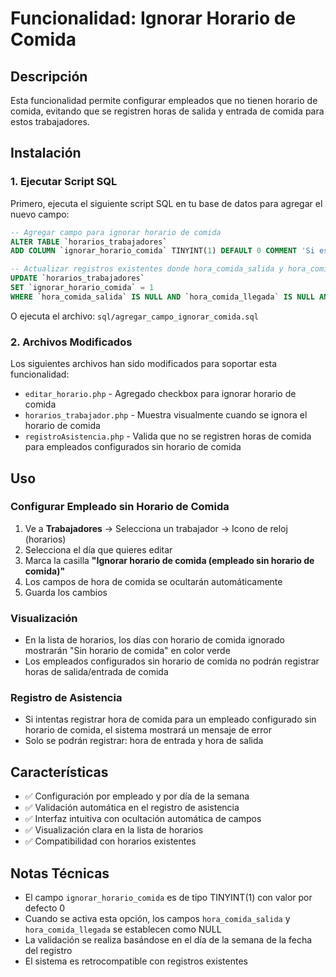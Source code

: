 # Funcionalidad: Ignorar Horario de Comida

## Descripción
Esta funcionalidad permite configurar empleados que no tienen horario de comida, evitando que se registren horas de salida y entrada de comida para estos trabajadores.

## Instalación

### 1. Ejecutar Script SQL
Primero, ejecuta el siguiente script SQL en tu base de datos para agregar el nuevo campo:

```sql
-- Agregar campo para ignorar horario de comida
ALTER TABLE `horarios_trabajadores` 
ADD COLUMN `ignorar_horario_comida` TINYINT(1) DEFAULT 0 COMMENT 'Si es 1, ignora el horario de comida para este empleado en este día';

-- Actualizar registros existentes donde hora_comida_salida y hora_comida_llegada son NULL
UPDATE `horarios_trabajadores` 
SET `ignorar_horario_comida` = 1 
WHERE `hora_comida_salida` IS NULL AND `hora_comida_llegada` IS NULL AND `estado` = 1;
```

O ejecuta el archivo: `sql/agregar_campo_ignorar_comida.sql`

### 2. Archivos Modificados
Los siguientes archivos han sido modificados para soportar esta funcionalidad:

- `editar_horario.php` - Agregado checkbox para ignorar horario de comida
- `horarios_trabajador.php` - Muestra visualmente cuando se ignora el horario de comida
- `registroAsistencia.php` - Valida que no se registren horas de comida para empleados configurados sin horario de comida

## Uso

### Configurar Empleado sin Horario de Comida
1. Ve a **Trabajadores** → Selecciona un trabajador → Icono de reloj (horarios)
2. Selecciona el día que quieres editar
3. Marca la casilla **"Ignorar horario de comida (empleado sin horario de comida)"**
4. Los campos de hora de comida se ocultarán automáticamente
5. Guarda los cambios

### Visualización
- En la lista de horarios, los días con horario de comida ignorado mostrarán "Sin horario de comida" en color verde
- Los empleados configurados sin horario de comida no podrán registrar horas de salida/entrada de comida

### Registro de Asistencia
- Si intentas registrar hora de comida para un empleado configurado sin horario de comida, el sistema mostrará un mensaje de error
- Solo se podrán registrar: hora de entrada y hora de salida

## Características

- ✅ Configuración por empleado y por día de la semana
- ✅ Validación automática en el registro de asistencia
- ✅ Interfaz intuitiva con ocultación automática de campos
- ✅ Visualización clara en la lista de horarios
- ✅ Compatibilidad con horarios existentes

## Notas Técnicas

- El campo `ignorar_horario_comida` es de tipo TINYINT(1) con valor por defecto 0
- Cuando se activa esta opción, los campos `hora_comida_salida` y `hora_comida_llegada` se establecen como NULL
- La validación se realiza basándose en el día de la semana de la fecha del registro
- El sistema es retrocompatible con registros existentes